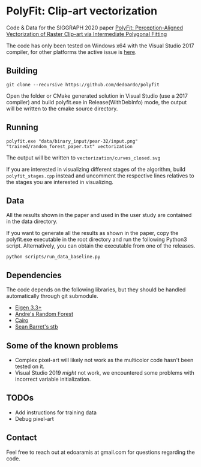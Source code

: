 # PolyFit: Clip-art vectorization
Code & Data for the SIGGRAPH 2020 paper [PolyFit: Perception-Aligned Vectorization of Raster Clip-art via Intermediate Polygonal Fitting](http://www.cs.ubc.ca/labs/imager/tr/2020/ClipArtVectorization/)

The code has only been tested on Windows x64 with the Visual Studio 2017 compiler, for other platforms the active issue is [here](https://github.com/dedoardo/polyfit/issues/4). 

## Building
`git clone --recursive https://github.com/dedoardo/polyfit`

Open the folder or CMake generated solution in Visual Studio (use a 2017 compiler) and build polyfit.exe in Release(WithDebInfo) mode, the output will be written to the cmake source directory.

## Running
`polyfit.exe "data/binary_input/pear-32/input.png" "trained/random_forest_paper.txt" vectorization`

The output will be written to `vectorization/curves_closed.svg`

If you are interested in visualizing different stages of the algorithm, build `polyfit_stages.cpp` instead and uncomment the respective lines relatives to the stages you are interested in visualizing.

## Data
All the results shown in the paper and used in the user study are contained in the data directory.

If you want to generate all the results as shown in the paper, copy the polyfit.exe executable in the root directory and run the following Python3 script. Alternatively, you can obtain the executable from one of the releases.

`python scripts/run_data_baseline.py`

## Dependencies
The code depends on the following libraries, but they should be handled automatically through git submodule.
- [Eigen 3.3+](http://eigen.tuxfamily.org/index.php?title=Main_Page)
- [Andre's Random Forest](https://github.com/bjoern-andres/random-forest)
- [Cairo](https://cairographics.org/download/)
- [Sean Barret's stb](https://github.com/nothings/stb)

## Some of the known problems
- Complex pixel-art will likely not work as the multicolor code hasn't been tested on it.
- Visual Studio 2019 *might* not work, we encountered some problems with incorrect variable initialization.

## TODOs
- Add instructions for training data
- Debug pixel-art

## Contact
Feel free to reach out at edoaramis at gmail.com for questions regarding the code. 
